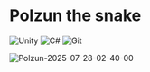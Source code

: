 # **Polzun the snake**

![Unity](https://img.shields.io/badge/-Unity-000?logo=unity&logoColor=black) ![C#](https://img.shields.io/badge/-C%23-239120?logo=c-sharp&logoColor=white) 
![Git](https://img.shields.io/badge/-Git-F05032?logo=git&logoColor=white)

![Polzun-2025-07-28-02-40-00](https://github.com/user-attachments/assets/68f5bd80-42ed-41e6-ac98-776ff5a108e6)
